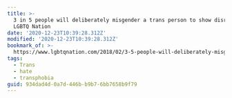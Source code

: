 ```yaml
---
title: >-
  3 in 5 people will deliberately misgender a trans person to show disrespect /
  LGBTQ Nation
date: '2020-12-23T10:39:28.312Z'
modified: '2020-12-23T10:39:28.312Z'
bookmark_of: >-
  https://www.lgbtqnation.com/2018/02/3-5-people-will-deliberately-misgender-trans-person-show-disrespect/
tags:
  - Trans
  - hate
  - transphobia
guid: 934dad4d-0a7d-446b-b9b7-6bb7658b9f79
---
```

 
